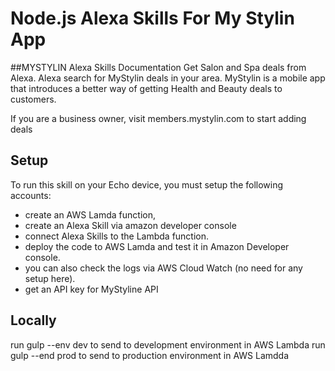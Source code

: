 # Node.js Alexa Skills For My Stylin App

##MYSTYLIN Alexa Skills Documentation
Get Salon and Spa deals from Alexa. Alexa search for MyStylin deals in your area.
MyStylin is a mobile app that introduces a better way of getting Health and Beauty deals to customers. 

If you are a business owner, visit members.mystylin.com to start adding deals

## Setup
To run this skill on your Echo device, you must setup the following accounts:
* create an AWS Lamda function, 
* create an Alexa Skill via amazon developer console
* connect Alexa Skills to the Lambda function. 
* deploy the code to AWS Lamda and test it in Amazon Developer console. 
* you can also check the logs via AWS Cloud Watch (no need for any setup here). 
* get an API key for MyStyline API 


## Locally
run gulp --env dev to send to development environment in AWS Lambda
run gulp --end prod to send to production environment in AWS Lamdda



